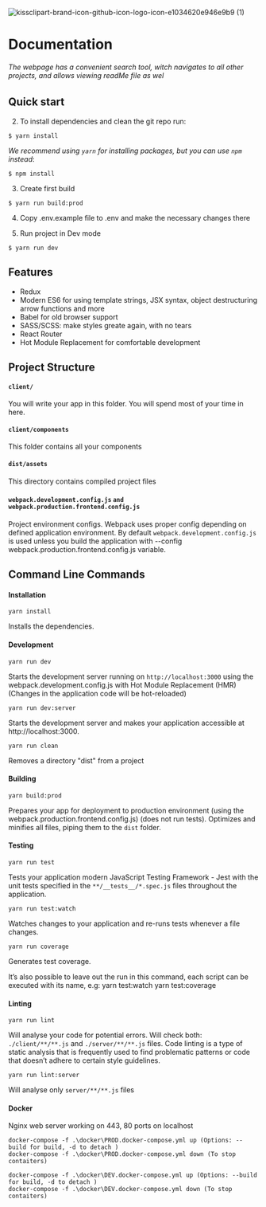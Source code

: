 ![kissclipart-brand-icon-github-icon-logo-icon-e1034620e946e9b9 (1)](https://user-images.githubusercontent.com/62444547/82687483-56ab2080-9c25-11ea-9feb-55143e441ca7.png)


# Documentation 

###### The webpage has a convenient search tool, witch navigates to all other projects, and allows viewing readMe file as wel

## Quick start

2. To install dependencies and clean the git repo run:

  ```shell
  $ yarn install
  ```

  *We recommend using `yarn` for installing packages, but you can use `npm` instead*:

  ```shell
  $ npm install
  ```
3. Create first build

  ```shell
  $ yarn run build:prod
  ```
4. Copy .env.example file to .env and make the necessary changes there
  
5. Run project in Dev mode

  ```shell
  $ yarn run dev
  ```

## Features

* Redux
* Modern ES6 for using template strings, JSX syntax, object destructuring arrow functions and more
* Babel for old browser support
* SASS/SCSS: make styles greate again, with no tears
* React Router
* Hot Module Replacement for comfortable development

## Project Structure

#### `client/`

You will write your app in this folder. You will spend most of your time in here.

#### `client/components`

This folder contains all your components

#### `dist/assets`
This directory contains compiled project files

#### `webpack.development.config.js` `and webpack.production.frontend.config.js`
Project environment configs. Webpack uses proper config depending on defined application environment. 
By default `webpack.development.config.js` is used unless you build the application with --config webpack.production.frontend.config.js variable.


## Command Line Commands

#### Installation

```Shell
yarn install
```
Installs the dependencies.

#### Development

```Shell
yarn run dev
```

Starts the development server running on `http://localhost:3000` using the webpack.development.config.js with Hot Module Replacement (HMR) (Changes in the application code will be hot-reloaded)

```Shell
yarn run dev:server
```

Starts the development server and makes your application accessible at http://localhost:3000.

```Shell
yarn run clean
```
Removes a directory "dist" from a project

#### Building

```Shell
yarn build:prod
```

Prepares your app for deployment to production environment (using the webpack.production.frontend.config.js) (does not run tests). Optimizes and minifies all files, piping them to the `dist` folder.


#### Testing

```Shell
yarn run test
```

Tests your application modern JavaScript Testing Framework - Jest with the unit tests specified in the `**/__tests__/*.spec.js` files
throughout the application.

```Shell
yarn run test:watch
```

Watches changes to your application and re-runs tests whenever a file changes.

```Shell
yarn run coverage
```

Generates test coverage.


It’s also possible to leave out the run in this command, each script can be executed with its name, e.g:
yarn test:watch
yarn test:coverage

#### Linting

```Shell
yarn run lint
```
Will analyse your code for potential errors. Will check both: `./client/**/**.js` and `./server/**/**.js` files.
Code linting is a type of static analysis that is frequently used to find problematic patterns or code that doesn’t adhere to certain style guidelines. 


```Shell
yarn run lint:server
```

Will analyse only  `server/**/**.js` files

#### Docker
Nginx web server working on 443, 80 ports on localhost

```run production
docker-compose -f .\docker\PROD.docker-compose.yml up (Options: --build for build, -d to detach )
docker-compose -f .\docker\PROD.docker-compose.yml down (To stop contaiters)
```
```run develop
docker-compose -f .\docker\DEV.docker-compose.yml up (Options: --build for build, -d to detach )
docker-compose -f .\docker\DEV.docker-compose.yml down (To stop contaiters)
```
